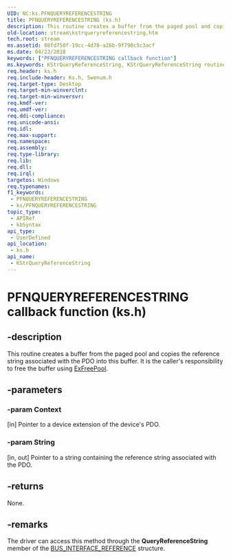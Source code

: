 ```yaml
---
UID: NC:ks.PFNQUERYREFERENCESTRING
title: PFNQUERYREFERENCESTRING (ks.h)
description: This routine creates a buffer from the paged pool and copies the reference string associated with the PDO into this buffer. It is the caller's responsibility to free the buffer using ExFreePool.
old-location: stream\kstrqueryreferencestring.htm
tech.root: stream
ms.assetid: 08fd750f-19cc-4d78-a26b-9f790c5c3acf
ms.date: 04/23/2018
keywords: ["PFNQUERYREFERENCESTRING callback function"]
ms.keywords: KStrQueryReferenceString, KStrQueryReferenceString routine [Streaming Media Devices], PFNQUERYREFERENCESTRING, ks/KStrQueryReferenceString, ksfunc_ce750f42-efeb-4861-b451-ef0f8be40f9a.xml, stream.kstrqueryreferencestring
req.header: ks.h
req.include-header: Ks.h, Swenum.h
req.target-type: Desktop
req.target-min-winverclnt: 
req.target-min-winversvr: 
req.kmdf-ver: 
req.umdf-ver: 
req.ddi-compliance: 
req.unicode-ansi: 
req.idl: 
req.max-support: 
req.namespace: 
req.assembly: 
req.type-library: 
req.lib: 
req.dll: 
req.irql: 
targetos: Windows
req.typenames: 
f1_keywords:
 - PFNQUERYREFERENCESTRING
 - ks/PFNQUERYREFERENCESTRING
topic_type:
 - APIRef
 - kbSyntax
api_type:
 - UserDefined
api_location:
 - ks.h
api_name:
 - KStrQueryReferenceString
---
```


# PFNQUERYREFERENCESTRING callback function (ks.h)


## -description

This routine creates a buffer from the paged pool and copies the reference string associated with the PDO into this buffer. It is the caller's responsibility to free the buffer using <a href="/windows-hardware/drivers/ddi/ntddk/nf-ntddk-exfreepool">ExFreePool</a>.

## -parameters

### -param Context 

[in]
Pointer to a device extension of the device's PDO.

### -param String 

[in, out]
Pointer to a string containing the reference string associated with the PDO.

## -returns

None.

## -remarks

The driver can access this method through the <b>QueryReferenceString</b> member of the <a href="/windows-hardware/drivers/ddi/ks/ns-ks-bus_interface_reference">BUS_INTERFACE_REFERENCE</a> structure.